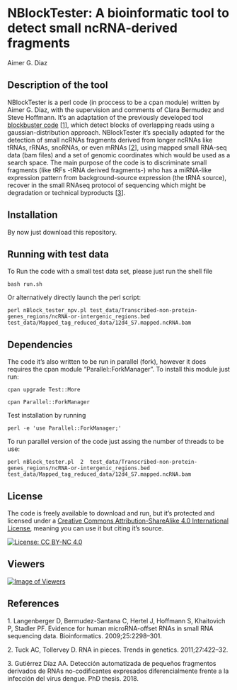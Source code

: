 NBlockTester: A bioinformatic tool to detect small ncRNA-derived
fragments
================
Aimer G. Diaz

## Description of the tool

NBlockTester is a perl code (in proccess to be a cpan module) written by
Aimer G. Diaz, with the supervision and comments of Clara Bermudez and
Steve Hoffmann. It’s an adaptation of the previously developed tool
[blockbuster
code](https://www.bioinf.uni-leipzig.de/~david/LIFE/LIFE/blockbuster.html)
\[[1](#ref-langenberger2009evidence)\], which detect blocks of
overlapping reads using a gaussian-distribution approach. NBlockTester
it’s specially adapted for the detection of small ncRNAs fragments
derived from longer ncRNAs like tRNAs, rRNAs, snoRNAs, or even mRNAs
\[[2](#ref-tuck2011rna)\], using mapped small RNA-seq data (bam files)
and a set of genomic coordinates which would be used as a search space.
The main purpose of the code is to discriminate small fragments (like
tRFs -tRNA derived fragments-) who has a miRNA-like expression pattern
from background-source expression (the tRNA source), recover in the
small RNAseq protocol of sequencing which might be degradation or
technical byproducts \[[3](#ref-gutierrez2018deteccion)\].

## Installation

By now just download this repository.

## Running with test data

To Run the code with a small test data set, please just run the shell
file

    bash run.sh

Or alternatively directly launch the perl script:

    perl nBlock_tester_npv.pl test_data/Transcribed-non-protein-genes_regions/ncRNA-or-intergenic_regions.bed  test_data/Mapped_tag_reduced_data/12d4_S7.mapped.ncRNA.bam

## Dependencies

The code it’s also written to be run in parallel (fork), however it does
requires the cpan module “Parallel::ForkManager”. To install this module
just run:

    cpan upgrade Test::More

    cpan Parallel::ForkManager

Test installation by running

    perl -e 'use Parallel::ForkManager;'

To run parallel version of the code just assing the number of threads to
be use:

    perl nBlock_tester.pl  2  test_data/Transcribed-non-protein-genes_regions/ncRNA-or-intergenic_regions.bed  test_data/Mapped_tag_reduced_data/12d4_S7.mapped.ncRNA.bam

## License

The code is freely available to download and run, but it’s protected and
licensed under a [Creative Commons Attribution-ShareAlike 4.0
International License](https://creativecommons.org/licenses/by-nc/4.0/),
meaning you can use it but citing it’s source.

[![License: CC BY-NC
4.0](https://img.shields.io/badge/License-CC%20BY--NC%204.0-lightgrey.svg)](https://creativecommons.org/licenses/by-nc/4.0/)

## Viewers

[![Image of
Viewers](https://github.com/AimerGDiaz/Viewers/blob/master/svg/409164432/badge.svg)](https://github.com/AimerGDiaz/Viewers/blob/master/readme/409164432/week.md)

## References

<div id="refs" class="references csl-bib-body">

<div id="ref-langenberger2009evidence" class="csl-entry">

1\. Langenberger D, Bermudez-Santana C, Hertel J, Hoffmann S, Khaitovich
P, Stadler PF. Evidence for human microRNA-offset RNAs in small RNA
sequencing data. Bioinformatics. 2009;25:2298–301.

</div>

<div id="ref-tuck2011rna" class="csl-entry">

2\. Tuck AC, Tollervey D. RNA in pieces. Trends in genetics.
2011;27:422–32.

</div>

<div id="ref-gutierrez2018deteccion" class="csl-entry">

3\. Gutiérrez Dı́az AA. Detección automatizada de pequeños fragmentos
derivados de RNAs no-codificantes expresados diferencialmente frente a
la infección del virus dengue. PhD thesis. 2018.

</div>

</div>
